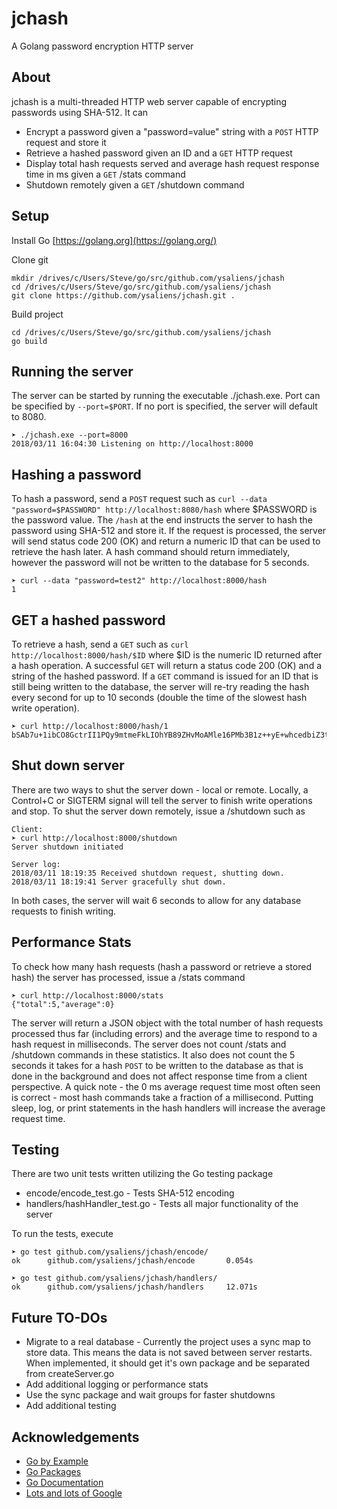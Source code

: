 # jchash

A Golang password encryption HTTP server

## About
jchash is a multi-threaded HTTP web server capable of encrypting passwords using SHA-512. It can
* Encrypt a password given a "password=value" string with a `POST` HTTP request and store it
* Retrieve a hashed password given an ID and a `GET` HTTP request
* Display total hash requests served and average hash request response time in ms given a `GET` /stats command
* Shutdown remotely given a `GET` /shutdown command

## Setup
Install Go [https://golang.org](https://golang.org/)

Clone git
```
mkdir /drives/c/Users/Steve/go/src/github.com/ysaliens/jchash
cd /drives/c/Users/Steve/go/src/github.com/ysaliens/jchash
git clone https://github.com/ysaliens/jchash.git .
```
Build project
```
cd /drives/c/Users/Steve/go/src/github.com/ysaliens/jchash
go build
```
## Running the server
The server can be started by running the executable ./jchash.exe. Port can be specified by `--port=$PORT`. If no port is specified, the server will default to 8080. 
```
➤ ./jchash.exe --port=8000
2018/03/11 16:04:30 Listening on http://localhost:8000
```

## Hashing a password
To hash a password, send a `POST` request such as `curl --data "password=$PASSWORD" http://localhost:8080/hash` where $PASSWORD is the password value. The `/hash` at the end instructs the server to hash the password using SHA-512 and store it. If the request is processed, the server will send status code 200 (OK) and return a numeric ID that can be used to retrieve the hash later. A hash command should return immediately, however the password will not be written to the database for 5 seconds.
```
➤ curl --data "password=test2" http://localhost:8000/hash
1  
```
## GET a hashed password
To retrieve a hash, send a `GET` such as `curl http://localhost:8000/hash/$ID` where $ID is the numeric ID returned after a hash operation. A successful `GET` will return a status code 200 (OK) and a string of the hashed password. If a `GET` command is issued for an ID that is still being written to the database, the server will re-try reading the hash every second for up to 10 seconds (double the time of the slowest hash write operation). 
```
➤ curl http://localhost:8000/hash/1
bSAb7u+1ibCO8GctrII1PQy9mtmeFkLIOhYB89ZHvMoAMle16PMb3B1z++yE+whcedbiZ3t/+SfoI6VOeJFA2Q==
```
## Shut down server
There are two ways to shut the server down - local or remote. Locally, a Control+C or SIGTERM signal will tell the server to finish write operations and stop. To shut the server down remotely, issue a /shutdown such as 
```
Client:
➤ curl http://localhost:8000/shutdown
Server shutdown initiated

Server log:
2018/03/11 18:19:35 Received shutdown request, shutting down.
2018/03/11 18:19:41 Server gracefully shut down.
```
In both cases, the server will wait 6 seconds to allow for any database requests to finish writing.

## Performance Stats
To check how many hash requests (hash a password or retrieve a stored hash) the server has processed, issue a /stats command
```
➤ curl http://localhost:8000/stats
{"total":5,"average":0}
```
The server will return a JSON object with the total number of hash requests processed thus far (including errors) and the average time to respond to a hash request in milliseconds. The server does not count /stats and /shutdown commands in these statistics. It also does not count the 5 seconds it takes for a hash `POST` to be written to the database as that is done in the background and does not affect response time from a client perspective. A quick note - the 0 ms average request time most often seen is correct - most hash commands take a fraction of a millisecond. Putting sleep, log, or print statements in the hash handlers will increase the average request time.

## Testing
There are two unit tests written utilizing the Go testing package
* encode/encode_test.go - Tests SHA-512 encoding
* handlers/hashHandler_test.go - Tests all major functionality of the server

To run the tests, execute
```
➤ go test github.com/ysaliens/jchash/encode/
ok      github.com/ysaliens/jchash/encode       0.054s

➤ go test github.com/ysaliens/jchash/handlers/
ok      github.com/ysaliens/jchash/handlers     12.071s
```
## Future TO-DOs
* Migrate to a real database - Currently the project uses a sync map to store data. This means the data is not saved between server restarts. When implemented, it should get it's own package and be separated from createServer.go
* Add additional logging or performance stats 
* Use the sync package and wait groups for faster shutdowns
* Add additional testing

## Acknowledgements
* [Go by Example](https://gobyexample.com/)
* [Go Packages](https://golang.org/pkg/)
* [Go Documentation](https://golang.org/doc/)
* [Lots and lots of Google](www.google.com)

